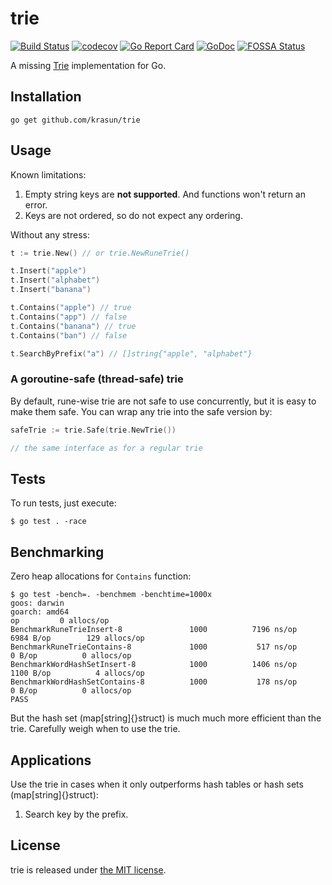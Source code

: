 # trie

[![Build Status](https://travis-ci.com/krasun/trie.svg?branch=main)](https://travis-ci.com/krasun/trie)
[![codecov](https://codecov.io/gh/krasun/trie/branch/main/graph/badge.svg?token=rh8BDdHc2v)](https://codecov.io/gh/krasun/trie)
[![Go Report Card](https://goreportcard.com/badge/github.com/krasun/trie)](https://goreportcard.com/report/github.com/krasun/trie)
[![GoDoc](https://godoc.org/https://godoc.org/github.com/krasun/trie?status.svg)](https://godoc.org/github.com/krasun/trie)
[![FOSSA Status](https://app.fossa.com/api/projects/git%2Bgithub.com%2Fkrasun%2Ftrie.svg?type=shield)](https://app.fossa.com/projects/git%2Bgithub.com%2Fkrasun%2Ftrie?ref=badge_shield)

A missing [Trie](<link to scalable developer>) implementation for Go. 

## Installation

```shell
go get github.com/krasun/trie
```

## Usage 

Known limitations: 
1. Empty string keys are **not supported**. And functions won't return an error. 
2. Keys are not ordered, so do not expect any ordering. 

Without any stress:

```go 
t := trie.New() // or trie.NewRuneTrie()  

t.Insert("apple")
t.Insert("alphabet")
t.Insert("banana")

t.Contains("apple") // true
t.Contains("app") // false
t.Contains("banana") // true
t.Contains("ban") // false

t.SearchByPrefix("a") // []string{"apple", "alphabet"}
```

### A goroutine-safe (thread-safe) trie

By default, rune-wise trie are not safe to use concurrently, 
but it is easy to make them safe. You can wrap any trie into the safe version by: 
```go
safeTrie := trie.Safe(trie.NewTrie())

// the same interface as for a regular trie
```

## Tests 

To run tests, just execute: 
```
$ go test . -race
```

## Benchmarking 

Zero heap allocations for `Contains` function:
```
$ go test -bench=. -benchmem -benchtime=1000x
goos: darwin
goarch: amd64
op	       0 allocs/op
BenchmarkRuneTrieInsert-8          	    1000	      7196 ns/op	    6984 B/op	     129 allocs/op
BenchmarkRuneTrieContains-8        	    1000	       517 ns/op	       0 B/op	       0 allocs/op
BenchmarkWordHashSetInsert-8       	    1000	      1406 ns/op	    1100 B/op	       4 allocs/op
BenchmarkWordHashSetContains-8     	    1000	       178 ns/op	       0 B/op	       0 allocs/op
PASS
```

But the hash set (map[string]{}struct) is much much more efficient than the trie. Carefully 
weigh when to use the trie.

## Applications

Use the trie in cases when it only outperforms hash tables or hash sets (map[string]{}struct):
1. Search key by the prefix. 

## License 

trie is released under [the MIT license](LICENSE).

